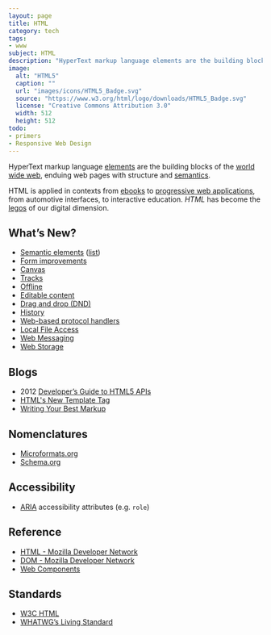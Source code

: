 ```yaml
---
layout: page
title: HTML
category: tech
tags:
- www
subject: HTML
description: "HyperText markup language elements are the building blocks of the web, enduing web pages with structure and semantics."
image:
  alt: "HTML5"
  caption: ""
  url: "images/icons/HTML5_Badge.svg"
  source: "https://www.w3.org/html/logo/downloads/HTML5_Badge.svg"
  license: "Creative Commons Attribution 3.0"
  width: 512
  height: 512
todo:
- primers
- Responsive Web Design
---
```


HyperText markup language
[elements](https://developer.mozilla.org/en-US/docs/Web/HTML/Element)
are the building blocks of the
[world wide web](http://webfoundation.org/),
enduing web pages with structure and
[semantics](https://en.wikipedia.org/wiki/Semantic_Web).

HTML is applied in contexts from [ebooks](http://www.jedisaber.com/eBooks/formatsource.shtml)
to [progressive web applications](http://blog.ionic.io/what-is-a-progressive-web-app/),
from automotive interfaces, to interactive education.
*HTML* has become the
[legos](http://www.lego.com/) of our digital dimension.

What’s New?
-----
- [Semantic elements](https://www.smashingmagazine.com/2011/11/html5-semantics/) ([list](https://www.w3.org/TR/html-markup/elements.html))
- [Form improvements](http://www.html5rocks.com/en/tutorials/forms/html5forms/)
- [Canvas](http://www.html5canvastutorials.com/)
- [Tracks](http://www.html5rocks.com/en/tutorials/track/basics/)
- [Offline](http://www.html5rocks.com/en/features/offline)
- [Editable content](http://html5doctor.com/the-contenteditable-attribute/)
- [Drag and drop (DND)](https://developer.mozilla.org/en-US/docs/Web/API/HTML_Drag_and_Drop_API)
- [History](https://css-tricks.com/using-the-html5-history-api/)
- [Web-based protocol handlers](https://developer.mozilla.org/en-US/docs/Web-based_protocol_handlers)
- [Local File Access](http://www.html5rocks.com/en/features/file_access)
- [Web Messaging](http://www.html5rocks.com/en/features/connectivity)
- [Web Storage](http://www.html5rocks.com/en/features/storage)

Blogs
-----
* 2012 [Developer’s Guide to HTML5 APIs](http://www.creativebloq.com/html5/developer-s-guide-html5-apis-1122923)
* [HTML's New Template Tag](http://www.html5rocks.com/en/tutorials/webcomponents/template/)
* [Writing Your Best Markup](http://learn.shayhowe.com/html-css/writing-your-best-code/)

Nomenclatures
-----
* [Microformats.org](http://microformats.org/)
* [Schema.org](https://schema.org/docs/gs.html)

Accessibility
------
* [ARIA](https://developer.mozilla.org/en-US/docs/Web/Accessibility/ARIA) accessibility attributes (e.g. ```role```)

Reference
-----
* [HTML - Mozilla Developer Network](https://developer.mozilla.org/en-US/docs/Web/HTML)
* [DOM - Mozilla Developer Network](https://developer.mozilla.org/en-US/docs/Web/API/Document_Object_Model)
* [Web Components]({{site.baseurl}}tech/web-components.html)

Standards
-----
* [W3C HTML](https://www.w3.org/html/)
* [WHATWG’s Living Standard](https://html.spec.whatwg.org/multipage/)
